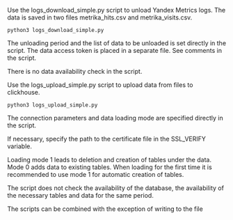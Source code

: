 Use the logs_download_simple.py script to unload Yandex Metrics logs. The data is saved in two files metrika_hits.csv and metrika_visits.csv.

```python3 logs_download_simple.py```

The unloading period and the list of data to be unloaded is set directly in the script.
The data access token is placed in a separate file. See comments in the script.

There is no data availability check in the script.

Use the logs_upload_simple.py script to upload data from files to clickhouse.

```python3 logs_upload_simple.py```

The connection parameters and data loading mode are specified directly in the script.

If necessary, specify the path to the certificate file in the SSL_VERIFY variable.

Loading mode 1 leads to deletion and creation of tables under the data. Mode 0 adds data to existing tables. When loading for the first time it is recommended to use mode 1 for automatic creation of tables.

The script does not check the availability of the database, the availability of the necessary tables and data for the same period.

The scripts can be combined with the exception of writing to the file
